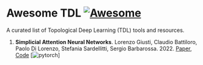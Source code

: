 # Awesome TDL  [![Awesome](https://awesome.re/badge.svg)](https://github.com/sindresorhus/awesome)

A curated list of Topological Deep Learning (TDL) tools and resources. 

1. **Simplicial Attention Neural Networks**. Lorenzo Giusti, Claudio Battiloro, Paolo Di Lorenzo, Stefania Sardellitti, Sergio Barbarossa. 2022. [Paper](https://arxiv.org/abs/2203.07485), [Code](https://github.com/lrnzgiusti/simplicial-attention-networks) [![pytorch](https://production-assets.paperswithcode.com/perf/images/frameworks/pytorch-2fbf2cb9.png)]
